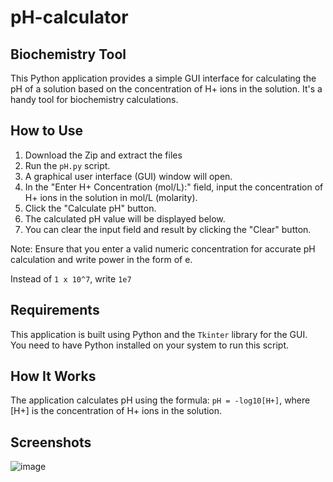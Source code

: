 # pH-calculator
## Biochemistry Tool
This Python application provides a simple GUI interface for calculating the pH of a solution based on the concentration of H+ ions in the solution. It's a handy tool for biochemistry calculations.

## How to Use
1. Download the Zip and extract the files
2. Run the `pH.py` script.
3. A graphical user interface (GUI) window will open.
4. In the "Enter H+ Concentration (mol/L):" field, input the concentration of H+ ions in the solution in mol/L (molarity).
5. Click the "Calculate pH" button.
6. The calculated pH value will be displayed below.
7. You can clear the input field and result by clicking the "Clear" button.
   
Note: Ensure that you enter a valid numeric concentration for accurate pH calculation and write power in the form of e.

Instead of `1 x 10^7`, write `1e7`
## Requirements
This application is built using Python and the `Tkinter` library for the GUI. You need to have Python installed on your system to run this script.

## How It Works
The application calculates pH using the formula: `pH = -log10[H+]`, where [H+] is the concentration of H+ ions in the solution.

## Screenshots



![image](https://github.com/anishl135/pH-calculator/assets/141568803/a6e88c54-3ed1-4ee0-b4b5-ec92ce8abb08)
